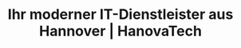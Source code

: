 ---
title: Ihr moderner IT-Dienstleister aus Hannover | HanovaTech
description: ✅ Wir sind Ihr moderner IT-Dienstleister aus Hannover. Wir bieten Ihnen verschiedene Dienstleistungen und Produkte für die Digitalisierung Ihres Unternehmens. Erfahren Sie mehr über uns und unsere Leistungen!
heroSection:
  title: Ihr moderner<br> IT-Dienstleister aus Hannover
  description: Wir bieten Ihnen IT-Dienstleistungen zur Digitalisierung Ihres Unternehmens. Starten Sie mit der Modernisierung Ihrer IT.
productsSection:
  title: Unsere Produkte zur Digitalisierung Ihres Unternehmens
  description: Als IT-Dienstleister bringen wir fertige Lösungen zur Digitalisierung Ihres Unternehmens mit und unterstützen Sie von der Einrichtung bis zur Schulung Ihrer Mitarbeiter.
  products:
    - name: Microsoft 365 as a Service
      description: 365 bietet die Grundlage zur Digitalisierung Ihres Unternehmens
      url: /produkte/microsoft-365
      icon: <path stroke-linecap="round" stroke-linejoin="round" d="M2.25 15a4.5 4.5 0 004.5 4.5H18a3.75 3.75 0 001.332-7.257 3 3 0 00-3.758-3.848 5.25 5.25 0 00-10.233 2.33A4.502 4.502 0 002.25 15z" />
    - name: Cloud Telefonanlage
      description: Nutzen Sie die Vorteile einer Telefonanlage aus der Cloud
      url: /produkte/telefonanlage
      icon: <path stroke-linecap="round" stroke-linejoin="round" d="M2.25 6.75c0 8.284 6.716 15 15 15h2.25a2.25 2.25 0 002.25-2.25v-1.372c0-.516-.351-.966-.852-1.091l-4.423-1.106c-.44-.11-.902.055-1.173.417l-.97 1.293c-.282.376-.769.542-1.21.38a12.035 12.035 0 01-7.143-7.143c-.162-.441.004-.928.38-1.21l1.293-.97c.363-.271.527-.734.417-1.173L6.963 3.102a1.125 1.125 0 00-1.091-.852H4.5A2.25 2.25 0 002.25 4.5v2.25z" />
    - name: Paperless Dokumenten-Management
      description: Haben Sie Ihre Post und Dokumente immer digital griffbereit
      url: /produkte/paperless
      icon: <path stroke-linecap="round" stroke-linejoin="round" d="M18.375 12.739l-7.693 7.693a4.5 4.5 0 01-6.364-6.364l10.94-10.94A3 3 0 1119.5 7.372L8.552 18.32m.009-.01l-.01.01m5.699-9.941l-7.81 7.81a1.5 1.5 0 002.112 2.13" />
    - name: Passwortmanager
      description: Schützen Sie Ihre Passwörter und nutzen Sie sie zusammen im Team
      url: /produkte/passwortmanager
      icon: <path stroke-linecap="round" stroke-linejoin="round" d="M9 12.75L11.25 15 15 9.75m-3-7.036A11.959 11.959 0 013.598 6 11.99 11.99 0 003 9.749c0 5.592 3.824 10.29 9 11.623 5.176-1.332 9-6.03 9-11.622 0-1.31-.21-2.571-.598-3.751h-.152c-3.196 0-6.1-1.248-8.25-3.285z" />
    # - name: Wiki & Dokumentation
    #   description: Dokumentieren Sie Informationen und teilen Sie sie mit Ihrem Team
    #   url: /produkte/wiki
    #   icon: <path stroke-linecap="round" stroke-linejoin="round" d="M12 6.042A8.967 8.967 0 006 3.75c-1.052 0-2.062.18-3 .512v14.25A8.987 8.987 0 016 18c2.305 0 4.408.867 6 2.292m0-14.25a8.966 8.966 0 016-2.292c1.052 0 2.062.18 3 .512v14.25A8.987 8.987 0 0018 18a8.967 8.967 0 00-6 2.292m0-14.25v14.25" />
servicesSection:
  title: Wir unterstützen Sie mit unseren Dienstleistungen
  description: Sie haben **individuelle Anforderungen** an Ihre IT-Infrastruktur? Als IT-Dienstleister unterstützen wir Sie mit unseren Dienstleistungen bei der Digitalisierung Ihres Unternehmens.
  services:
    - name: IT-Beratung
      description: Wir unterstützen Sie von der Anforderungsanalyse über Konzeptionierung bis zur Mitarbeiterschulung in Ihrem Unternehmen.
      url: /services/it-beratung
      icon: <path stroke-linecap="round" stroke-linejoin="round" d="M20.25 8.511c.884.284 1.5 1.128 1.5 2.097v4.286c0 1.136-.847 2.1-1.98 2.193-.34.027-.68.052-1.02.072v3.091l-3-3c-1.354 0-2.694-.055-4.02-.163a2.115 2.115 0 01-.825-.242m9.345-8.334a2.126 2.126 0 00-.476-.095 48.64 48.64 0 00-8.048 0c-1.131.094-1.976 1.057-1.976 2.192v4.286c0 .837.46 1.58 1.155 1.951m9.345-8.334V6.637c0-1.621-1.152-3.026-2.76-3.235A48.455 48.455 0 0011.25 3c-2.115 0-4.198.137-6.24.402-1.608.209-2.76 1.614-2.76 3.235v6.226c0 1.621 1.152 3.026 2.76 3.235.577.075 1.157.14 1.74.194V21l4.155-4.155"></path>
    - name: Helpdesk und IT-Support
      description: Wir stehen Ihnen als technischer Ansprechpartner bei all Ihren IT-Problemen jederzeit zur Seite.
      url: /services/managed-services
      icon: <path stroke-linecap="round" stroke-linejoin="round" d="M5.25 14.25h13.5m-13.5 0a3 3 0 01-3-3m3 3a3 3 0 100 6h13.5a3 3 0 100-6m-16.5-3a3 3 0 013-3h13.5a3 3 0 013 3m-19.5 0a4.5 4.5 0 01.9-2.7L5.737 5.1a3.375 3.375 0 012.7-1.35h7.126c1.062 0 2.062.5 2.7 1.35l2.587 3.45a4.5 4.5 0 01.9 2.7m0 0a3 3 0 01-3 3m0 3h.008v.008h-.008v-.008zm0-6h.008v.008h-.008v-.008zm-3 6h.008v.008h-.008v-.008zm0-6h.008v.008h-.008v-.008z"></path>
    # - name: Managed Services
    #   description: Wir übernehmen die Einrichtung und die anschließende Betreuung Ihrer IT-Systeme damit Sie sich zurück lehnen können.
    #   url: /services/managed-services
    #   icon: <path stroke-linecap="round" stroke-linejoin="round" d="M5.25 14.25h13.5m-13.5 0a3 3 0 01-3-3m3 3a3 3 0 100 6h13.5a3 3 0 100-6m-16.5-3a3 3 0 013-3h13.5a3 3 0 013 3m-19.5 0a4.5 4.5 0 01.9-2.7L5.737 5.1a3.375 3.375 0 012.7-1.35h7.126c1.062 0 2.062.5 2.7 1.35l2.587 3.45a4.5 4.5 0 01.9 2.7m0 0a3 3 0 01-3 3m0 3h.008v.008h-.008v-.008zm0-6h.008v.008h-.008v-.008zm-3 6h.008v.008h-.008v-.008zm0-6h.008v.008h-.008v-.008z"></path>
    - name: Informationssicherheit
      description: Daten sind die Grundlage des Geschäftsprozesses. Wir helfen Ihnen dabei diese abzusichern, um Problemen vorzugreifen.
      url: /services/informationssicherheit
      icon: <path stroke-linecap="round" stroke-linejoin="round" d="M16.5 10.5V6.75a4.5 4.5 0 10-9 0v3.75m-.75 11.25h10.5a2.25 2.25 0 002.25-2.25v-6.75a2.25 2.25 0 00-2.25-2.25H6.75a2.25 2.25 0 00-2.25 2.25v6.75a2.25 2.25 0 002.25 2.25z"></path>
    - name: Softwareentwicklung
      description: Ob individuelle Schnittstellenentwicklung oder Anpassungen an Ihrer Webseite, wir entwickeln Software nach Ihren Wünschen.
      url: /services/softwareentwicklung
      icon: <path stroke-linecap="round" stroke-linejoin="round" d="M6.75 7.5l3 2.25-3 2.25m4.5 0h3m-9 8.25h13.5A2.25 2.25 0 0021 18V6a2.25 2.25 0 00-2.25-2.25H5.25A2.25 2.25 0 003 6v12a2.25 2.25 0 002.25 2.25z"></path>
  carousel:
    - name: Bitwarden - Passwortmanager für Ihr Unternehmen
      image: /content/services/Bitwarden.png
    - name: Microsoft 365 as a Service von HanovaTech
      image: /content/services/M365_Tools.png
faqSection:
  title: Häufig gestellte Fragen
  description: Sie haben Fragen zu unseren Produkten und Dienstleistungen?<br>Hier finden Sie die Antworten.
  questions:
    - question: Wie geht es jetzt los?
      answer: Nachdem wir uns in einem [kostenlosen Erstgespräch](/termin) kennengelernt haben, reden wir über Ihre Anforderungen und Wünsche für die Zukunft. Nachdem wir ein Verständnis für Ihre Anforderungen bekommen haben, machen wir uns Gedanken, **wie wir Sie am besten unterstützen** können. Anschließend stellen wir Ihnen unsere Ideen und Lösungen für Ihr Unternehmen vor. Wenn Sie mit unseren Lösungen einverstanden sind, können wir mit der Umsetzung beginnen.
    - question: Sind wir der richtige IT-Dienstleister für Sie?
      answer: Wir haben uns **auf KMU spezialisiert** und kennen die Anforderungen und Probleme von Unternehmen, welche sich gerade in der Digitalisierung befinden. Als Ihr IT-Dienstleister wollen wir mehr als nur eine externe IT-Abteilung sein. Wir wollen Ihr Partner sein, der Sie bei der Digitalisierung Ihres Unternehmens unterstützt und Sie durch unser Know-How weiter bringt. Wir sind erst zufrieden, wenn Sie es sind.
    - question: Was macht HanovaTech als IT-Dienstleister aus?
      answer: Als junges und trotzdem erfahrenes Team haben wir uns **auf die Digitalisierung von KMU spezialisiert**. Durch unsere Fachkenntnisse in den unterschiedlichsten Bereich können wir Sie vollumfänglich als IT-Dienstleister unterstützen. So bilden wir nicht nur klassische IT-Beratung und Support ab, sondern können Ihnen auch bei Themen wie **Informationssicherheit oder der individuellen Softwareentwicklung** zur Seite stehen.
partnersSection:
  title: Gemeinsam mehr erreichen
  description: Um Ihnen die besten Lösungen bieten zu können, arbeiten wir mit anderen IT Dienstleistern partnerschaftlich zusammen.
  partners:
    - name: Microsoft
      image: /content/logos/microsoft.png
    - name: Placetel
      image: /content/logos/placetel.png
    - name: Wortmann AG
      image: /content/logos/wortmann.png
    - name: Deutsche Gesellschaft für Cybersicherheit
      image: /content/logos/dgc-ag.svg
---